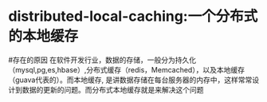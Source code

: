 # distributed-local-caching:一个分布式的本地缓存
#存在的原因
在软件开发行业，数据的存储，一般分为持久化（mysql,pg,es,hbase）,分布式缓存（redis，Memcached），以及本地缓存（guava代表的）。而本地缓存,
是讲数据存储在每台服务器的内存中，这样常常设计到数据的更新的问题。而分布式本地缓存就是来解决这个问题
#




